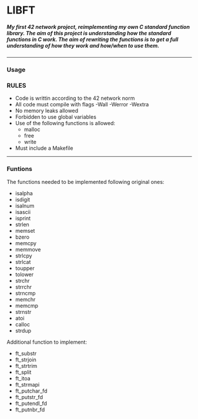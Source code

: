 # LIBFT

##### My first 42 network project, reimplementing my own C standard function library. The aim of this project is understanding how the standard functions in C work. The aim of rewriting the functions is to get a full understanding of how they work and how/when to use them.


***

### Usage


### RULES
* Code is writtin according to the 42 network norm
* All code must compile with flags -Wall -Werror -Wextra
* No memory leaks allowed
* Forbidden to use global variables
* Use of the following functions is allowed:
    * malloc
    * free
    * write
* Must include a Makefile

***
### Funtions
The functions needed to be implemented following original ones:
* isalpha
* isdigit
* isalnum
* isascii
* isprint
* strlen
* memset
* bzero
* memcpy
* memmove
* strlcpy
* strlcat
* toupper
* tolower
* strchr
* strrchr
* strncmp
* memchr
* memcmp
* strnstr
* atoi
* calloc
* strdup

Additional function to implement:
* ft_substr
* ft_strjoin
* ft_strtrim
* ft_split
* ft_itoa
* ft_strmapi
* ft_putchar_fd
* ft_putstr_fd
* ft_putendl_fd
* ft_putnbr_fd
